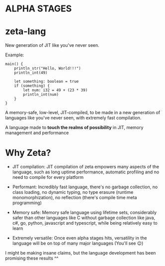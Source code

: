 # ALPHA STAGES
# zeta-lang 
New generation of JIT like you've never seen.

Example:

```
main() {
    println_str("Hello, World!!!")
    println_int(49)

    let something: boolean = true
    if (something) {
        let num: i32 = 49 + (23 * 39)
        println_int(num)
    }
}
```

A memory-safe, low-level, JIT-compiled, to be made in a new generation of languages like you've never seen, with extremely fast compilation.

A language made to **touch the realms of possibility** in JIT, memory management and performance

# Why Zeta?
- JIT compilation: JIT compilation of zeta empowers many aspects of the language, such as long uptime performance, automatic profiling and no need to compile for every platform

- Performant: Incredibly fast language, there's no garbage collection, no class loading, no dynamic typing, no type erasure (runtime monomorphization), no reflection (there's compile time meta programming)

- Memory safe: Memory safe language using lifetime sets, considerably safer than other languages like C without garbage collection like java, c#, go, python, javascript and typescript, while being relatively easy to learn

- Extremely versatile: Once even alpha stages hits, versatility in the language will be on top of many major languages (You'll see 😉)

I might be making insane claims, but the language development has been promising these results ^^
